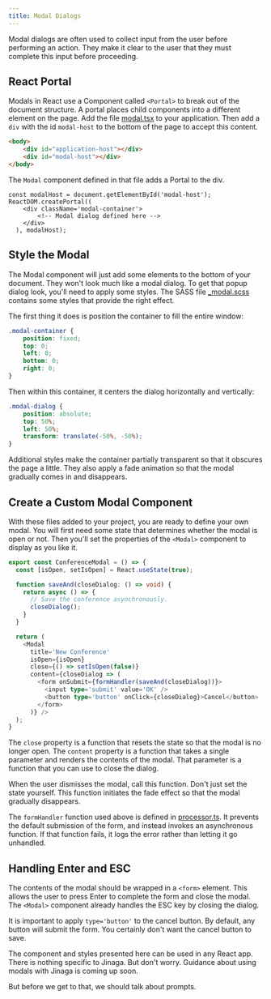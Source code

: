 ```yaml
---
title: Modal Dialogs
---
```


Modal dialogs are often used to collect input from the user before performing an action.
They make it clear to the user that they must complete this input before proceeding.

## React Portal

Modals in React use a Component called `<Portal>` to break out of the document structure.
A portal places child components into a different element on the page.
Add the file [modal.tsx](https://github.com/michaellperry/snippets/blob/master/modal.tsx) to your application.
Then add a `div` with the id `modal-host` to the bottom of the page to accept this content.

```html
<body>
    <div id="application-host"></div>
    <div id="modal-host"></div>
</body>
```

The `Modal` component defined in that file adds a Portal to the div.

```tsx
const modalHost = document.getElementById('modal-host');
ReactDOM.createPortal((
    <div className='modal-container'>
        <!-- Modal dialog defined here -->
    </div>
  ), modalHost);
```

## Style the Modal

The Modal component will just add some elements to the bottom of your document.
They won't look much like a modal dialog.
To get that popup dialog look, you'll need to apply some styles.
The SASS file [_modal.scss](https://github.com/michaellperry/snippets/blob/master/_modal.scss) contains some styles that provide the right effect.

The first thing it does is position the container to fill the entire window:

```scss
.modal-container {
    position: fixed;
    top: 0;
    left: 0;
    bottom: 0;
    right: 0;
}
```

Then within this container, it centers the dialog horizontally and vertically:

```scss
.modal-dialog {
    position: absolute;
    top: 50%;
    left: 50%;
    transform: translate(-50%, -50%);
}
```

Additional styles make the container partially transparent so that it obscures the page a little.
They also apply a fade animation so that the modal gradually comes in and disappears.


## Create a Custom Modal Component

With these files added to your project, you are ready to define your own modal.
You will first need some state that determines whether the modal is open or not.
Then you'll set the properties of the `<Modal>` component to display as you like it.

```typescript
export const ConferenceModal = () => {
  const [isOpen, setIsOpen] = React.useState(true);

  function saveAnd(closeDialog: () => void) {
    return async () => {
      // Save the conference asynchronously.
      closeDialog();
    }
  }

  return (
    <Modal
      title='New Conference'
      isOpen={isOpen}
      close={() => setIsOpen(false)}
      content={closeDialog => (
        <form onSubmit={formHandler(saveAnd(closeDialog))}>
          <input type='submit' value='OK' />
          <button type='button' onClick={closeDialog}>Cancel</button>
        </form>
      )} />
  );
}
```

The `close` property is a function that resets the state so that the modal is no longer open.
The `content` property is a function that takes a single parameter and renders the contents of the modal.
That parameter is a function that you can use to close the dialog.

When the user dismisses the modal, call this function.
Don't just set the state yourself.
This function initiates the fade effect so that the modal gradually disappears.

The `formHandler` function used above is defined in [processor.ts](https://github.com/michaellperry/snippets/blob/master/processor.ts).
It prevents the default submission of the form, and instead invokes an asynchronous function.
If that function fails, it logs the error rather than letting it go unhandled.

## Handling Enter and ESC

The contents of the modal should be wrapped in a `<form>` element.
This allows the user to press Enter to complete the form and close the modal.
The `<Modal>` component already handles the ESC key by closing the dialog.

It is important to apply `type='button'` to the cancel button.
By default, any button will submit the form.
You certainly don't want the cancel button to save.

The component and styles presented here can be used in any React app.
There is nothing specific to Jinaga.
But don't worry.
Guidance about using modals with Jinaga is coming up soon.

But before we get to that, we should talk about prompts.
